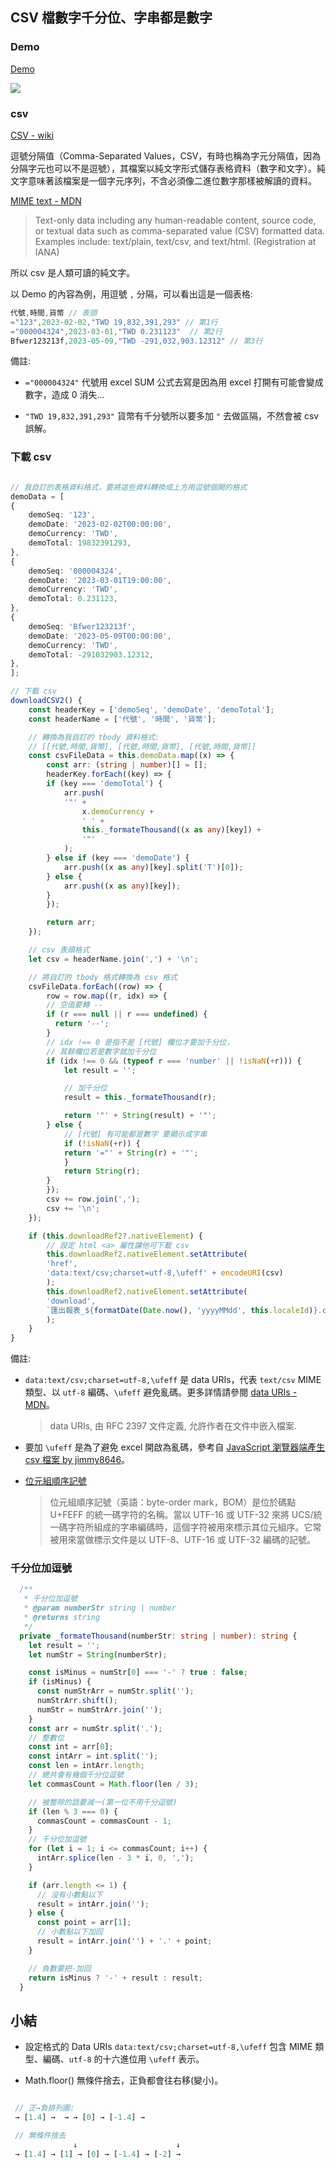 
## CSV 檔數字千分位、字串都是數字

### Demo

[Demo](https://kiwijang.github.io/csvDemo/)

![](/assets/images/2023-02-02-16-25-57.png)

### csv

[CSV - wiki](https://zh.wikipedia.org/zh-tw/%E9%80%97%E5%8F%B7%E5%88%86%E9%9A%94%E5%80%BC)

逗號分隔值（Comma-Separated Values，CSV，有時也稱為字元分隔值，因為分隔字元也可以不是逗號），其檔案以純文字形式儲存表格資料（數字和文字）。純文字意味著該檔案是一個字元序列，不含必須像二進位數字那樣被解讀的資料。

[MIME text - MDN](https://developer.mozilla.org/en-US/docs/Web/HTTP/Basics_of_HTTP/MIME_types)

> Text-only data including any human-readable content, source code, or textual data such as comma-separated value (CSV) formatted data. Examples include: text/plain, text/csv, and text/html. (Registration at IANA)

所以 csv 是人類可讀的純文字。

以 Demo 的內容為例，用逗號 `,` 分隔，可以看出這是一個表格:

```javascript
代號,時間,貨幣 // 表頭
="123",2023-02-02,"TWD 19,832,391,293" // 第1行
="000004324",2023-03-01,"TWD 0.231123"  // 第2行
Bfwer123213f,2023-05-09,"TWD -291,032,903.12312" // 第3行
```

備註:

- `="000004324"` 代號用 excel SUM 公式去寫是因為用 excel 打開有可能會變成數字，造成 0 消失...

- `"TWD 19,832,391,293"` 貨幣有千分號所以要多加 `"` 去做區隔，不然會被 csv 誤解。

### 下載 csv

```typescript

// 我自訂的表格資料格式，要將這些資料轉換成上方用逗號個開的格式
demoData = [
{
    demoSeq: '123',
    demoDate: '2023-02-02T00:00:00',
    demoCurrency: 'TWD',
    demoTotal: 19832391293,
},
{
    demoSeq: '000004324',
    demoDate: '2023-03-01T19:00:00',
    demoCurrency: 'TWD',
    demoTotal: 0.231123,
},
{
    demoSeq: 'Bfwer123213f',
    demoDate: '2023-05-09T00:00:00',
    demoCurrency: 'TWD',
    demoTotal: -291032903.12312,
},
];

// 下載 csv
downloadCSV2() {
    const headerKey = ['demoSeq', 'demoDate', 'demoTotal'];
    const headerName = ['代號', '時間', '貨幣'];

    // 轉換為我自訂的 tbody 資料格式:
    // [[代號,時間,貨幣], [代號,時間,貨幣], [代號,時間,貨幣]]
    const csvFileData = this.demoData.map((x) => {
        const arr: (string | number)[] = [];
        headerKey.forEach((key) => {
        if (key === 'demoTotal') {
            arr.push(
            '"' +
                x.demoCurrency +
                ' ' +
                this._formateThousand((x as any)[key]) +
                '"'
            );
        } else if (key === 'demoDate') {
            arr.push((x as any)[key].split('T')[0]);
        } else {
            arr.push((x as any)[key]);
        }
        });

        return arr;
    });

    // csv 表頭格式
    let csv = headerName.join(',') + '\n';

    // 將自訂的 tbody 格式轉換為 csv 格式
    csvFileData.forEach((row) => {
        row = row.map((r, idx) => {
        // 空值要轉 --
        if (r === null || r === undefined) {
          return '--';
        }
        // idx !== 0 是指不是 [代號] 欄位才要加千分位，
        // 其餘欄位若是數字就加千分位
        if (idx !== 0 && (typeof r === 'number' || !isNaN(+r))) {
            let result = '';

            // 加千分位
            result = this._formateThousand(r);

            return '"' + String(result) + '"';
        } else {
            // [代號] 有可能都是數字 要顯示成字串
            if (!isNaN(+r)) {
            return '="' + String(r) + '"';
            }
            return String(r);
        }
        });
        csv += row.join(',');
        csv += '\n';
    });

    if (this.downloadRef2?.nativeElement) {
        // 設定 html <a> 屬性讓他可下載 csv
        this.downloadRef2.nativeElement.setAttribute(
        'href',
        'data:text/csv;charset=utf-8,\ufeff' + encodeURI(csv)
        );
        this.downloadRef2.nativeElement.setAttribute(
        'download',
        `匯出報表_${formatDate(Date.now(), 'yyyyMMdd', this.localeId)}.csv`
        );
    }
}
```

備註:

- `data:text/csv;charset=utf-8,\ufeff` 是 data URIs，代表 `text/csv` MIME 類型、以 `utf-8` 編碼、`\ufeff` 避免亂碼。更多詳情請參閱 [data URIs - MDN](https://developer.mozilla.org/zh-TW/docs/Web/HTTP/Basics_of_HTTP/Data_URLs)。

  > data URIs, 由 RFC 2397 文件定義, 允許作者在文件中嵌入檔案.

- 要加 `\ufeff` 是為了避免 excel 開啟為亂碼，參考自 [JavaScript 瀏覽器端產生 csv 檔案 by jimmy8646](https://bonze.tw/javascript-client-generate-csv/)。

- [位元組順序記號](https://zh.wikipedia.org/zh-hant/%E4%BD%8D%E5%85%83%E7%B5%84%E9%A0%86%E5%BA%8F%E8%A8%98%E8%99%9F)

  > 位元組順序記號（英語：byte-order mark，BOM）是位於碼點 U+FEFF 的統一碼字符的名稱。當以 UTF-16 或 UTF-32 來將 UCS/統一碼字符所組成的字串編碼時，這個字符被用來標示其位元組序。它常被用來當做標示文件是以 UTF-8、UTF-16 或 UTF-32 編碼的記號。

### 千分位加逗號

```typescript
  /**
   * 千分位加逗號
   * @param numberStr string | number
   * @returns string
   */
  private _formateThousand(numberStr: string | number): string {
    let result = '';
    let numStr = String(numberStr);

    const isMinus = numStr[0] === '-' ? true : false;
    if (isMinus) {
      const numStrArr = numStr.split('');
      numStrArr.shift();
      numStr = numStrArr.join('');
    }
    const arr = numStr.split('.');
    // 整數位
    const int = arr[0];
    const intArr = int.split('');
    const len = intArr.length;
    // 總共會有幾個千分位逗號
    let commasCount = Math.floor(len / 3);

    // 被整除的話要減一(第一位不用千分逗號)
    if (len % 3 === 0) {
      commasCount = commasCount - 1;
    }
    // 千分位加逗號
    for (let i = 1; i <= commasCount; i++) {
      intArr.splice(len - 3 * i, 0, ',');
    }

    if (arr.length <= 1) {
      // 沒有小數點以下
      result = intArr.join('');
    } else {
      const point = arr[1];
      // 小數點以下加回
      result = intArr.join('') + '.' + point;
    }

    // 負數要把-加回
    return isMinus ? '-' + result : result;
  }
```

## 小結

- 設定格式的 Data URIs `data:text/csv;charset=utf-8,\ufeff` 包含 MIME 類型、編碼、`utf-8` 的十六進位用 `\ufeff` 表示。

- Math.floor() 無條件捨去，正負都會往右移(變小)。

```javascript

 // 正→負排列圖:
 → [1.4] →  → → [0] → [-1.4] →

 // 無條件捨去
              ↓                      ↓
 → [1.4] → [1] → [0] → [-1.4] → [-2] →
```
